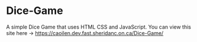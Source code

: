 # Dice-Game
A simple Dice Game that uses HTML CSS and JavaScript. 
You can view this site here -> https://caoilen.dev.fast.sheridanc.on.ca/Dice-Game/
